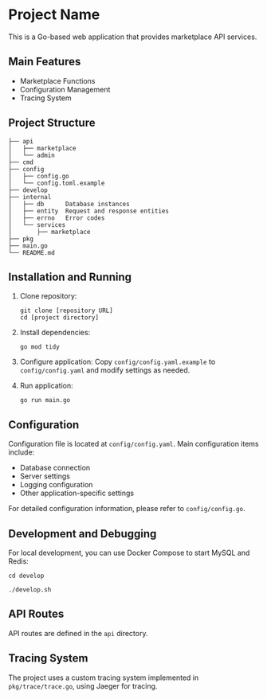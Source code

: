 # Project Name

This is a Go-based web application that provides  marketplace API services.

## Main Features

- Marketplace Functions
- Configuration Management
- Tracing System

## Project Structure
```
├── api
│   ├── marketplace
│   └── admin
├── cmd
├── config
│   ├── config.go
│   └── config.toml.example
├── develop
├── internal
│   ├── db      Database instances
│   ├── entity  Request and response entities
│   ├── errno   Error codes
│   └── services
│       ├── marketplace
├── pkg
├── main.go
└── README.md
```

## Installation and Running

1. Clone repository:
   ```
   git clone [repository URL]
   cd [project directory]
   ```

2. Install dependencies:
   ```
   go mod tidy
   ```

3. Configure application:
   Copy `config/config.yaml.example` to `config/config.yaml` and modify settings as needed.

4. Run application:
   ```
   go run main.go
   ```

## Configuration

Configuration file is located at `config/config.yaml`. Main configuration items include:

- Database connection
- Server settings
- Logging configuration
- Other application-specific settings

For detailed configuration information, please refer to `config/config.go`.

## Development and Debugging

For local development, you can use Docker Compose to start MySQL and Redis:

```
cd develop

./develop.sh
```

## API Routes

API routes are defined in the `api` directory.

## Tracing System

The project uses a custom tracing system implemented in `pkg/trace/trace.go`, using Jaeger for tracing.
